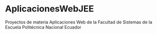 # AplicacionesWebJEE
Proyectos de materia Aplicaciones Web  de la Facultad de Sistemas de la Escuela Politécnica Nacional Ecuador
